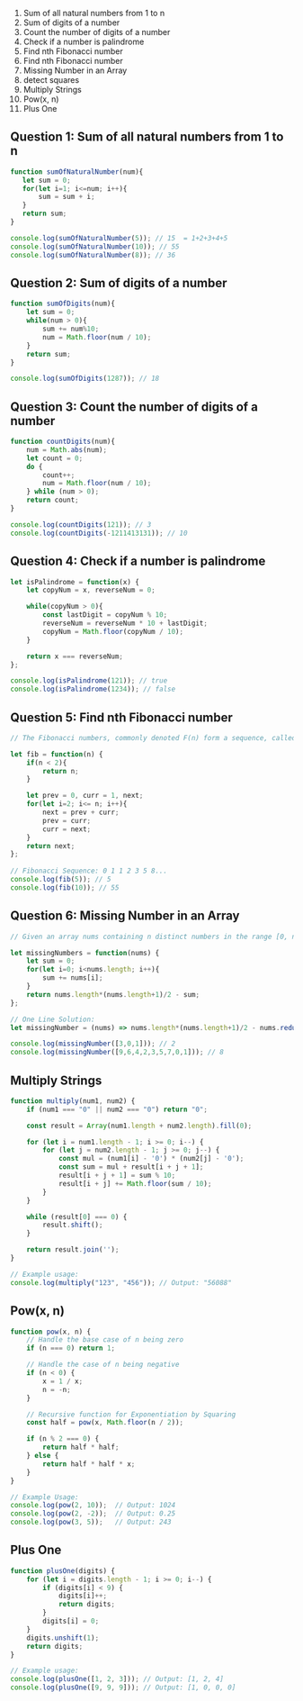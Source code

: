 1) Sum of all natural numbers from 1 to n
2)  Sum of digits of a number
3)  Count the number of digits of a number
4)  Check if a number is palindrome
5)  Find nth Fibonacci number
6)  Find nth Fibonacci number
7)  Missing Number in an Array
8)  detect squares
9)  Multiply Strings
10)  Pow(x, n)
11)  Plus One

## Question 1: Sum of all natural numbers from 1 to n
 ```javascript
function sumOfNaturalNumber(num){
    let sum = 0;
    for(let i=1; i<=num; i++){
        sum = sum + i;
    }
    return sum;
}

console.log(sumOfNaturalNumber(5)); // 15  = 1+2+3+4+5
console.log(sumOfNaturalNumber(10)); // 55
console.log(sumOfNaturalNumber(8)); // 36
```

## Question 2: Sum of digits of a number
```javascript
function sumOfDigits(num){
    let sum = 0;
    while(num > 0){
        sum += num%10;
        num = Math.floor(num / 10);
    }
    return sum;
}

console.log(sumOfDigits(1287)); // 18
```
## Question 3: Count the number of digits of a number
```javascript
function countDigits(num){
    num = Math.abs(num);
    let count = 0;
    do {
        count++;
        num = Math.floor(num / 10);
    } while (num > 0);
    return count;
}

console.log(countDigits(121)); // 3
console.log(countDigits(-1211413131)); // 10
```

##  Question 4: Check if a number is palindrome
```javascript
let isPalindrome = function(x) {
    let copyNum = x, reverseNum = 0;

    while(copyNum > 0){
        const lastDigit = copyNum % 10;
        reverseNum = reverseNum * 10 + lastDigit;
        copyNum = Math.floor(copyNum / 10);
    }

    return x === reverseNum;
};

console.log(isPalindrome(121)); // true
console.log(isPalindrome(1234)); // false
```
## Question 5: Find nth Fibonacci number
```javascript
// The Fibonacci numbers, commonly denoted F(n) form a sequence, called the Fibonacci sequence, such that each number is the sum of the two preceding ones, starting from 0 and 1.

let fib = function(n) {
    if(n < 2){
        return n;
    }

    let prev = 0, curr = 1, next;
    for(let i=2; i<= n; i++){
        next = prev + curr;
        prev = curr;
        curr = next;
    }
    return next;
};
  
// Fibonacci Sequence: 0 1 1 2 3 5 8...
console.log(fib(5)); // 5
console.log(fib(10)); // 55
```
## Question 6: Missing Number in an Array
```javascript
// Given an array nums containing n distinct numbers in the range [0, n], return the only number in the range that is missing from the array.

let missingNumbers = function(nums) {
    let sum = 0;
    for(let i=0; i<nums.length; i++){
        sum += nums[i];
    }
    return nums.length*(nums.length+1)/2 - sum;
};

// One Line Solution: 
let missingNumber = (nums) => nums.length*(nums.length+1)/2 - nums.reduce((acc, num) => num + acc);

console.log(missingNumber([3,0,1])); // 2
console.log(missingNumber([9,6,4,2,3,5,7,0,1])); // 8
```
## Multiply Strings

```javascript
function multiply(num1, num2) {
    if (num1 === "0" || num2 === "0") return "0";

    const result = Array(num1.length + num2.length).fill(0);

    for (let i = num1.length - 1; i >= 0; i--) {
        for (let j = num2.length - 1; j >= 0; j--) {
            const mul = (num1[i] - '0') * (num2[j] - '0');
            const sum = mul + result[i + j + 1];
            result[i + j + 1] = sum % 10;
            result[i + j] += Math.floor(sum / 10);
        }
    }

    while (result[0] === 0) {
        result.shift();
    }

    return result.join('');
}

// Example usage:
console.log(multiply("123", "456")); // Output: "56088"
```
## Pow(x, n)
```javascript
function pow(x, n) {
    // Handle the base case of n being zero
    if (n === 0) return 1;

    // Handle the case of n being negative
    if (n < 0) {
        x = 1 / x;
        n = -n;
    }

    // Recursive function for Exponentiation by Squaring
    const half = pow(x, Math.floor(n / 2));

    if (n % 2 === 0) {
        return half * half;
    } else {
        return half * half * x;
    }
}

// Example Usage:
console.log(pow(2, 10));  // Output: 1024
console.log(pow(2, -2));  // Output: 0.25
console.log(pow(3, 5));   // Output: 243
```
## Plus One

```javascript
function plusOne(digits) {
    for (let i = digits.length - 1; i >= 0; i--) {
        if (digits[i] < 9) {
            digits[i]++;
            return digits;
        }
        digits[i] = 0;
    }
    digits.unshift(1);
    return digits;
}

// Example usage:
console.log(plusOne([1, 2, 3])); // Output: [1, 2, 4]
console.log(plusOne([9, 9, 9])); // Output: [1, 0, 0, 0]
```
